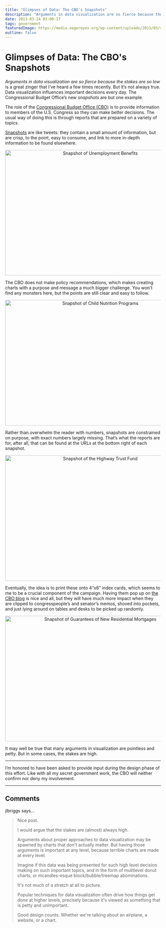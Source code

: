```yaml
---
title: "Glimpses of Data: The CBO's Snapshots"
description: "Arguments in data visualization are so fierce because the stakes are so low is a great zinger that I’ve heard a few times recently. But it’s not always true. Data visualization influences important decisions every day. The Congressional Budget Office’s new snapshots are but one example."
date: 2013-03-24 03:00:17
tags: government
featuredImage: https://media.eagereyes.org/wp-content/uploads/2013/03/43983-land-UI.png
outline: false
---
```


# Glimpses of Data: The CBO's Snapshots

<em>Arguments in data visualization are so fierce because the stakes are so low</em> is a great zinger that I’ve heard a few times recently. But it’s not always true. Data visualization influences important decisions every day. The Congressional Budget Office’s new <em>snapshots</em> are but one example.

The role of the <a href="http://www.cbo.gov/">Congressional Budget Office (CBO)</a> is to provide information to members of the U.S. Congress so they can make better decisions. The usual way of doing this is through reports that are prepared on a variety of topics.

<a href="http://www.cbo.gov/publication/43982">Snapshots</a> are like tweets: they contain a small amount of information, but are crisp, to the point, easy to consume, and link to more in-depth information to be found elsewhere.

<p align="center"><a href="http://www.cbo.gov/publication/43983"><img class="aligncenter size-full wp-image-2274" alt="Snapshot of Unemployment Benefits" src="https://media.eagereyes.org/wp-content/uploads/2013/03/43983-land-UI.png" width="600" height="405" /></a></p>

The CBO does not make policy recommendations, which makes creating charts with a purpose and message a much bigger challenge. You won't find any monsters here, but the points are still clear and easy to follow.

<p align="center"><img class="aligncenter size-full wp-image-2275" alt="Snapshot of Child Nutrition Programs" src="https://media.eagereyes.org/wp-content/uploads/2013/03/43984-land-ChildNutrition.png" width="600" height="405" /></p>

Rather than overwhelm the reader with numbers, snapshots are constrained on purpose, with exact numbers largely missing. That’s what the reports are for, after all, that can be found at the URLs at the bottom right of each snapshot.

<p align="center"><img class="aligncenter size-full wp-image-2276" alt="Snapshot of the Highway Trust Fund" src="https://media.eagereyes.org/wp-content/uploads/2013/03/43985-land-Highway.png" width="600" height="405" /></p>

Eventually, the idea is to print these onto 4“x6” index cards, which seems to me to be a crucial component of the campaign. Having them pop up on <a href="http://www.cbo.gov/directors-blog">the CBO blog</a> is nice and all, but they will have much more impact when they are clipped to congresspeople’s and senator’s memos, shoved into pockets, and just lying around on tables and desks to be picked up randomly.

<p align="center"><img class="aligncenter size-full wp-image-2277" alt="Snapshot of Guarantees of New Residential Mortgages" src="https://media.eagereyes.org/wp-content/uploads/2013/03/43986-land-Mortgages.png" width="600" height="405" /></p>

It may well be true that many arguments in visualization are pointless and petty. But in some cases, the stakes are high.

<hr />

I’m honored to have been asked to provide input during the design phase of this effort. Like with all my secret government work, the CBO will neither confirm nor deny my involvement.


<PostedBy />


<aside class="comments">

---
## Comments

jlbriggs says…
>	Nice post.
>	
>	I would argue that the stakes are (almost) always high.
>	
>	Arguments about proper approaches to data visualization may be spawned by charts that don't actually matter.  But having those arguments is important at any level, because terrible charts are made at every level.
>	
>	Imagine if this data was being presented for such high level decision making on such important topics, and in the form of mulitlevel donut charts, or mcandles-esque block/bubble/treemap abominations.
>	
>	It's not much of a stretch at all to picture.
>	
>	Popular techniques for data visualization often drive how things get done at higher levels, precisely because it's viewed as something that is petty and unimportant.
>	
>	Good design counts.  Whether we're talking about an airplane, a website, or a chart.

</aside>

